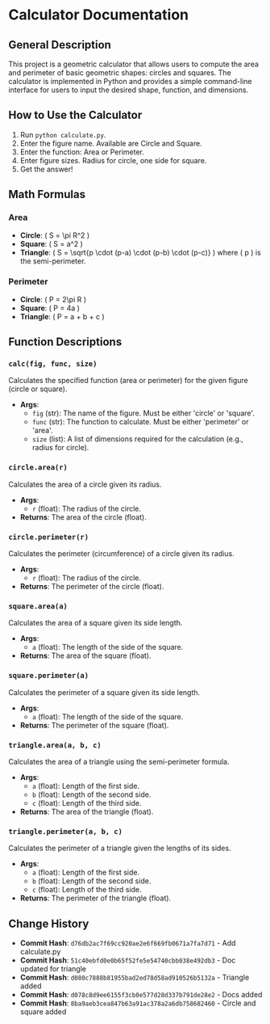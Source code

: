 # Calculator Documentation

## General Description

This project is a geometric calculator that allows users to compute the area and perimeter of basic geometric shapes: circles and squares. The calculator is implemented in Python and provides a simple command-line interface for users to input the desired shape, function, and dimensions.

## How to Use the Calculator

1. Run `python calculate.py`.
2. Enter the figure name. Available are Circle and Square.
3. Enter the function: Area or Perimeter.
4. Enter figure sizes. Radius for circle, one side for square.
5. Get the answer!

## Math Formulas

### Area
- **Circle**: \( S = \pi R^2 \)
- **Square**: \( S = a^2 \)
- **Triangle**: \( S = \sqrt{p \cdot (p-a) \cdot (p-b) \cdot (p-c)} \) where \( p \) is the semi-perimeter.

### Perimeter
- **Circle**: \( P = 2\pi R \)
- **Square**: \( P = 4a \)
- **Triangle**: \( P = a + b + c \)

## Function Descriptions

### `calc(fig, func, size)`

Calculates the specified function (area or perimeter) for the given figure (circle or square).

- **Args**:
  - `fig` (str): The name of the figure. Must be either 'circle' or 'square'.
  - `func` (str): The function to calculate. Must be either 'perimeter' or 'area'.
  - `size` (list): A list of dimensions required for the calculation (e.g., radius for circle).

### `circle.area(r)`

Calculates the area of a circle given its radius.

- **Args**:
  - `r` (float): The radius of the circle.
- **Returns**: The area of the circle (float).

### `circle.perimeter(r)`

Calculates the perimeter (circumference) of a circle given its radius.

- **Args**:
  - `r` (float): The radius of the circle.
- **Returns**: The perimeter of the circle (float).

### `square.area(a)`

Calculates the area of a square given its side length.

- **Args**:
  - `a` (float): The length of the side of the square.
- **Returns**: The area of the square (float).

### `square.perimeter(a)`

Calculates the perimeter of a square given its side length.

- **Args**:
  - `a` (float): The length of the side of the square.
- **Returns**: The perimeter of the square (float).

### `triangle.area(a, b, c)`

Calculates the area of a triangle using the semi-perimeter formula.

- **Args**:
  - `a` (float): Length of the first side.
  - `b` (float): Length of the second side.
  - `c` (float): Length of the third side.
- **Returns**: The area of the triangle (float).

### `triangle.perimeter(a, b, c)`

Calculates the perimeter of a triangle given the lengths of its sides.

- **Args**:
  - `a` (float): Length of the first side.
  - `b` (float): Length of the second side.
  - `c` (float): Length of the third side.
- **Returns**: The perimeter of the triangle (float).

## Change History

- **Commit Hash**: `d76db2ac7f69cc920ae2e6f669fb0671a7fa7d71` - Add calculate.py
- **Commit Hash**: `51c40ebfd0e0b65f52fe5e54740cbb038e492db3` - Doc updated for triangle
- **Commit Hash**: `d080c7888b81955bad2ed78d58ad910526b5132a` - Triangle added
- **Commit Hash**: `d078c8d9ee6155f3cb0e577d28d337b791de28e2` - Docs added
- **Commit Hash**: `8ba9aeb3cea847b63a91ac378a2a6db758682460` - Circle and square added
